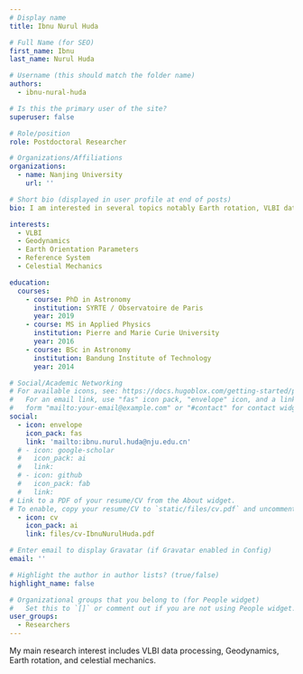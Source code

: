 ```yaml
---
# Display name
title: Ibnu Nurul Huda 

# Full Name (for SEO)
first_name: Ibnu 
last_name: Nurul Huda

# Username (this should match the folder name)
authors:
  - ibnu-nural-huda

# Is this the primary user of the site?
superuser: false

# Role/position
role: Postdoctoral Researcher

# Organizations/Affiliations
organizations:
  - name: Nanjing University
    url: ''

# Short bio (displayed in user profile at end of posts)
bio: I am interested in several topics notably Earth rotation, VLBI data analysis, Reference System, Earth tides, and Celestial Mechanics.

interests:
  - VLBI
  - Geodynamics
  - Earth Orientation Parameters
  - Reference System
  - Celestial Mechanics

education:
  courses:
    - course: PhD in Astronomy
      institution: SYRTE / Observatoire de Paris
      year: 2019
    - course: MS in Applied Physics
      institution: Pierre and Marie Curie University
      year: 2016
    - course: BSc in Astronomy
      institution: Bandung Institute of Technology
      year: 2014

# Social/Academic Networking
# For available icons, see: https://docs.hugoblox.com/getting-started/page-builder/#icons
#   For an email link, use "fas" icon pack, "envelope" icon, and a link in the
#   form "mailto:your-email@example.com" or "#contact" for contact widget.
social:
  - icon: envelope
    icon_pack: fas
    link: 'mailto:ibnu.nurul.huda@nju.edu.cn'
  # - icon: google-scholar
  #   icon_pack: ai
  #   link: 
  # - icon: github
  #   icon_pack: fab
  #   link: 
# Link to a PDF of your resume/CV from the About widget.
# To enable, copy your resume/CV to `static/files/cv.pdf` and uncomment the lines below.
  - icon: cv
    icon_pack: ai
    link: files/cv-IbnuNurulHuda.pdf

# Enter email to display Gravatar (if Gravatar enabled in Config)
email: ''

# Highlight the author in author lists? (true/false)
highlight_name: false

# Organizational groups that you belong to (for People widget)
#   Set this to `[]` or comment out if you are not using People widget.
user_groups:
  - Researchers
---
```


My main research interest includes VLBI data processing, Geodynamics, Earth rotation, and celestial mechanics.
